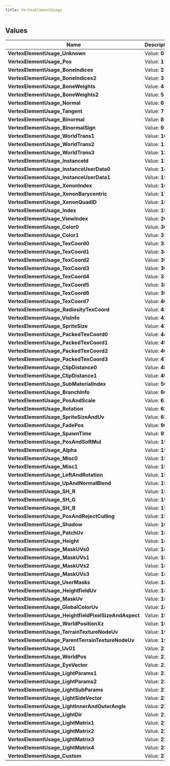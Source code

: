 ```yaml
---
title: VertexElementUsage
---
```


## Values

| Name | Description |
| ---- | ----------- |
| **VertexElementUsage\_Unknown** | Value: **0** |
| **VertexElementUsage\_Pos** | Value: **1** |
| **VertexElementUsage\_BoneIndices** | Value: **2** |
| **VertexElementUsage\_BoneIndices2** | Value: **3** |
| **VertexElementUsage\_BoneWeights** | Value: **4** |
| **VertexElementUsage\_BoneWeights2** | Value: **5** |
| **VertexElementUsage\_Normal** | Value: **6** |
| **VertexElementUsage\_Tangent** | Value: **7** |
| **VertexElementUsage\_Binormal** | Value: **8** |
| **VertexElementUsage\_BinormalSign** | Value: **9** |
| **VertexElementUsage\_WorldTrans1** | Value: **10** |
| **VertexElementUsage\_WorldTrans2** | Value: **11** |
| **VertexElementUsage\_WorldTrans3** | Value: **12** |
| **VertexElementUsage\_InstanceId** | Value: **13** |
| **VertexElementUsage\_InstanceUserData0** | Value: **14** |
| **VertexElementUsage\_InstanceUserData1** | Value: **15** |
| **VertexElementUsage\_XenonIndex** | Value: **16** |
| **VertexElementUsage\_XenonBarycentric** | Value: **17** |
| **VertexElementUsage\_XenonQuadID** | Value: **18** |
| **VertexElementUsage\_Index** | Value: **19** |
| **VertexElementUsage\_ViewIndex** | Value: **20** |
| **VertexElementUsage\_Color0** | Value: **30** |
| **VertexElementUsage\_Color1** | Value: **31** |
| **VertexElementUsage\_TexCoord0** | Value: **33** |
| **VertexElementUsage\_TexCoord1** | Value: **34** |
| **VertexElementUsage\_TexCoord2** | Value: **35** |
| **VertexElementUsage\_TexCoord3** | Value: **36** |
| **VertexElementUsage\_TexCoord4** | Value: **37** |
| **VertexElementUsage\_TexCoord5** | Value: **38** |
| **VertexElementUsage\_TexCoord6** | Value: **39** |
| **VertexElementUsage\_TexCoord7** | Value: **40** |
| **VertexElementUsage\_RadiosityTexCoord** | Value: **41** |
| **VertexElementUsage\_VisInfo** | Value: **42** |
| **VertexElementUsage\_SpriteSize** | Value: **43** |
| **VertexElementUsage\_PackedTexCoord0** | Value: **44** |
| **VertexElementUsage\_PackedTexCoord1** | Value: **45** |
| **VertexElementUsage\_PackedTexCoord2** | Value: **46** |
| **VertexElementUsage\_PackedTexCoord3** | Value: **47** |
| **VertexElementUsage\_ClipDistance0** | Value: **48** |
| **VertexElementUsage\_ClipDistance1** | Value: **49** |
| **VertexElementUsage\_SubMaterialIndex** | Value: **50** |
| **VertexElementUsage\_BranchInfo** | Value: **60** |
| **VertexElementUsage\_PosAndScale** | Value: **61** |
| **VertexElementUsage\_Rotation** | Value: **62** |
| **VertexElementUsage\_SpriteSizeAndUv** | Value: **63** |
| **VertexElementUsage\_FadePos** | Value: **90** |
| **VertexElementUsage\_SpawnTime** | Value: **91** |
| **VertexElementUsage\_PosAndSoftMul** | Value: **150** |
| **VertexElementUsage\_Alpha** | Value: **151** |
| **VertexElementUsage\_Misc0** | Value: **152** |
| **VertexElementUsage\_Misc1** | Value: **153** |
| **VertexElementUsage\_LeftAndRotation** | Value: **154** |
| **VertexElementUsage\_UpAndNormalBlend** | Value: **155** |
| **VertexElementUsage\_SH\_R** | Value: **156** |
| **VertexElementUsage\_SH\_G** | Value: **157** |
| **VertexElementUsage\_SH\_B** | Value: **158** |
| **VertexElementUsage\_PosAndRejectCulling** | Value: **159** |
| **VertexElementUsage\_Shadow** | Value: **160** |
| **VertexElementUsage\_PatchUv** | Value: **180** |
| **VertexElementUsage\_Height** | Value: **181** |
| **VertexElementUsage\_MaskUVs0** | Value: **182** |
| **VertexElementUsage\_MaskUVs1** | Value: **183** |
| **VertexElementUsage\_MaskUVs2** | Value: **184** |
| **VertexElementUsage\_MaskUVs3** | Value: **185** |
| **VertexElementUsage\_UserMasks** | Value: **186** |
| **VertexElementUsage\_HeightfieldUv** | Value: **187** |
| **VertexElementUsage\_MaskUv** | Value: **188** |
| **VertexElementUsage\_GlobalColorUv** | Value: **189** |
| **VertexElementUsage\_HeightfieldPixelSizeAndAspect** | Value: **190** |
| **VertexElementUsage\_WorldPositionXz** | Value: **191** |
| **VertexElementUsage\_TerrainTextureNodeUv** | Value: **192** |
| **VertexElementUsage\_ParentTerrainTextureNodeUv** | Value: **193** |
| **VertexElementUsage\_Uv01** | Value: **210** |
| **VertexElementUsage\_WorldPos** | Value: **211** |
| **VertexElementUsage\_EyeVector** | Value: **212** |
| **VertexElementUsage\_LightParams1** | Value: **220** |
| **VertexElementUsage\_LightParams2** | Value: **221** |
| **VertexElementUsage\_LightSubParams** | Value: **222** |
| **VertexElementUsage\_LightSideVector** | Value: **223** |
| **VertexElementUsage\_LightInnerAndOuterAngle** | Value: **224** |
| **VertexElementUsage\_LightDir** | Value: **225** |
| **VertexElementUsage\_LightMatrix1** | Value: **226** |
| **VertexElementUsage\_LightMatrix2** | Value: **227** |
| **VertexElementUsage\_LightMatrix3** | Value: **228** |
| **VertexElementUsage\_LightMatrix4** | Value: **229** |
| **VertexElementUsage\_Custom** | Value: **230** |

